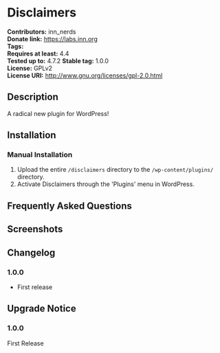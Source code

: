 # Disclaimers #
**Contributors:**      inn_nerds  
**Donate link:**       https://labs.inn.org  
**Tags:**  
**Requires at least:** 4.4  
**Tested up to:**      4.7.2 
**Stable tag:**        1.0.0  
**License:**           GPLv2  
**License URI:**       http://www.gnu.org/licenses/gpl-2.0.html  

## Description ##

A radical new plugin for WordPress!

## Installation ##

### Manual Installation ###

1. Upload the entire `/disclaimers` directory to the `/wp-content/plugins/` directory.
2. Activate Disclaimers through the 'Plugins' menu in WordPress.

## Frequently Asked Questions ##


## Screenshots ##


## Changelog ##

### 1.0.0 ###
* First release

## Upgrade Notice ##

### 1.0.0 ###
First Release
